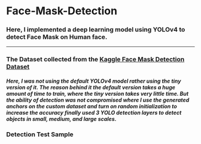 # Face-Mask-Detection
### Here, I implemented a deep learning model using YOLOv4 to detect Face Mask on Human face. 

------------------------------------------------------------------------------------------------
### The Dataset collected from the [Kaggle Face Mask Detection Dataset](https://www.kaggle.com/andrewmvd/face-mask-detection)

##### Here, I was not using the default YOLOv4 model rather using the tiny version of it. The reason behind it the default version takes a huge amount of time to train, where the tiny version takes very little time. But the ability of detection was not compromised where I use the generated anchors on the custom dataset and turn on random initialization to increase the accuracy finally used 3 YOLO detection layers to detect objects in small, medium, and large scales.

### Detection Test Sample


